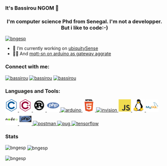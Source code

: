 ### It's Bassirou NGOM 👋

<h3 align="center">I'm computer science Phd  from Senegal. I'm not a developper. But i like to code:-)</h3>
<!--
<p align="right"><img src="https://komarev.com/ghpvc/?username=bngesp&label=Profile%20views&color=0e75b6&style=flat"
    alt="adam-pw" /> 
  </p>-->


<p align="left"> <a href="https://github.com/ryo-ma/github-profile-trophy"><img src="https://github-profile-trophy.vercel.app/?username=bngesp" alt="bngesp" /></a> </p>

- 🔭 I’m currently working on [ubiquitySense](https://github.com/bngesp/ubiquitySense)
- 👌🏾 And [mqtt-sn on arduino as gateway aggrate](https://github.com/bngesp/Arduino-mqtt-sn-gateway-aggrate)

<h3 align="left">Connect with me:</h3>
<p align="left">
<a href="https://www.researchgate.net/profile/Bassirou-Ngom" target="blank"><img align="center" src="https://c5.rgstatic.net/m/433110575315790/images/template/brand-header-logo.svg" alt="bassirou" height="30" width="40" /></a>
<a href="https://twitter.com/bngbass" target="blank"><img align="center" src="https://raw.githubusercontent.com/rahuldkjain/github-profile-readme-generator/master/src/images/icons/Social/twitter.svg" alt="bassirou" height="30" width="40" /></a>
<a href="https://www.linkedin.com/in/bassirou-n-9a72b8109" target="blank"><img align="center" src="https://raw.githubusercontent.com/rahuldkjain/github-profile-readme-generator/master/src/images/icons/Social/linked-in-alt.svg" alt="bassirou" height="30" width="40" /></a>
</p>

<h3 align="left">Languages and Tools:</h3>
<p align="left"> 
  <a href="https://developer.android.com" target="_blank"> 
  <img src="https://raw.githubusercontent.com/devicons/devicon/master/icons/c/c-line.svg" alt="android" width="40" height="40"/> </a> 
  <a href="https://developer.android.com" target="_blank"> 
  <img src="https://raw.githubusercontent.com/devicons/devicon/master/icons/cplusplus/cplusplus-line.svg" alt="android" width="40" height="40"/> </a> 
  <a href="https://developer.android.com" target="_blank"> 
  <img src="https://raw.githubusercontent.com/devicons/devicon/master/icons/rust/rust-plain.svg" alt="rust" width="40" height="40"/> </a> 
  <a href="https://developer.android.com" target="_blank"> 
  <img src="https://raw.githubusercontent.com/devicons/devicon/master/icons/php/php-plain.svg" alt="php" width="40" height="40"/> </a> 
  <a href="https://www.arduino.cc/" target="_blank">
      <img src="https://cdn.worldvectorlogo.com/logos/arduino-1.svg" alt="arduino" width="40" height="40"/> </a> 
  <a href="https://www.w3.org/html/" target="_blank"> <img src="https://raw.githubusercontent.com/devicons/devicon/master/icons/html5/html5-original-wordmark.svg" alt="html5" width="40" height="40"/> </a> <a href="https://www.invisionapp.com/" target="_blank"> <img src="https://www.vectorlogo.zone/logos/invisionapp/invisionapp-icon.svg" alt="invision" width="40" height="40"/> </a> <a href="https://developer.mozilla.org/en-US/docs/Web/JavaScript" target="_blank"> <img src="https://raw.githubusercontent.com/devicons/devicon/master/icons/javascript/javascript-original.svg" alt="javascript" width="40" height="40"/> </a> <a href="https://www.linux.org/" target="_blank"> <img src="https://raw.githubusercontent.com/devicons/devicon/master/icons/linux/linux-original.svg" alt="linux" width="40" height="40"/> </a> <a href="https://www.mysql.com/" target="_blank"> <img src="https://raw.githubusercontent.com/devicons/devicon/master/icons/mysql/mysql-original-wordmark.svg" alt="mysql" width="40" height="40"/> </a> <a href="https://nodejs.org" target="_blank"> <img src="https://raw.githubusercontent.com/devicons/devicon/master/icons/nodejs/nodejs-original-wordmark.svg" alt="nodejs" width="40" height="40"/> </a> <a href="https://www.php.net" target="_blank"> <img src="https://raw.githubusercontent.com/devicons/devicon/master/icons/php/php-original.svg" alt="php" width="40" height="40"/> </a> <a href="https://postman.com" target="_blank"> <img src="https://www.vectorlogo.zone/logos/getpostman/getpostman-icon.svg" alt="postman" width="40" height="40"/> </a> <a href="https://pugjs.org" target="_blank"> <img src="https://cdn.worldvectorlogo.com/logos/pug.svg" alt="pug" width="40" height="40"/> </a> <a href="https://www.tensorflow.org" target="_blank"> <img src="https://www.vectorlogo.zone/logos/tensorflow/tensorflow-icon.svg" alt="tensorflow" width="40" height="40"/> </a> </p>

<h3 align="left">Stats</h3>
<p><img align="left" src="https://github-readme-stats.vercel.app/api/top-langs?username=bngesp&show_icons=true&locale=en&layout=compact" alt="bngesp" /></p>

<p>&nbsp;<img align="center" src="https://github-readme-stats.vercel.app/api?username=bngesp&show_icons=true&locale=fr" alt="bngesp" /></p>

<p><img align="center" src="https://github-readme-streak-stats.herokuapp.com/?user=bngesp&" alt="bngesp" /></p>
